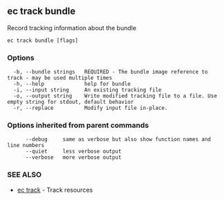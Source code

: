 ## ec track bundle

Record tracking information about the bundle

```
ec track bundle [flags]
```

### Options

```
  -b, --bundle strings   REQUIRED - The bundle image reference to  track - may be used multiple times
  -h, --help             help for bundle
  -i, --input string     An existing tracking file
  -o, --output string    Write modified tracking file to a file. Use empty string for stdout, default behavior
  -r, --replace          Modify input file in-place.
```

### Options inherited from parent commands

```
      --debug     same as verbose but also show function names and line numbers
      --quiet     less verbose output
      --verbose   more verbose output
```

### SEE ALSO

* [ec track](ec_track.md)	 - Track resources

